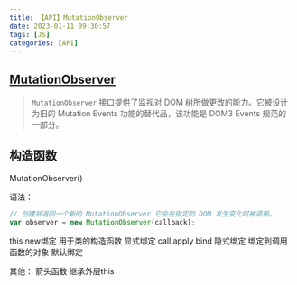 ```yaml
---
title: 【API】MutationObserver
date: 2023-01-11 09:30:57
tags: [JS]
categories: [API]
---
```

## [MutationObserver](https://developer.mozilla.org/zh-CN/docs/Web/API/MutationObserver)
> `MutationObserver` 接口提供了监视对 DOM 树所做更改的能力。它被设计为旧的 Mutation Events 功能的替代品，该功能是 DOM3 Events 规范的一部分。

## 构造函数

MutationObserver()

语法：
```javascript
// 创建并返回一个新的 MutationObserver 它会在指定的 DOM 发生变化时被调用。
var observer = new MutationObserver(callback);
```
this
new绑定 用于类的构造函数
显式绑定 call apply bind
隐式绑定 绑定到调用函数的对象
默认绑定

其他：
箭头函数 继承外层this


